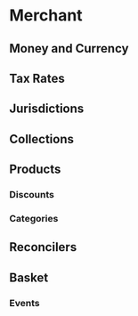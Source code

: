 # Merchant

## Money and Currency

## Tax Rates

## Jurisdictions

## Collections

## Products

### Discounts

### Categories

## Reconcilers

## Basket

### Events
